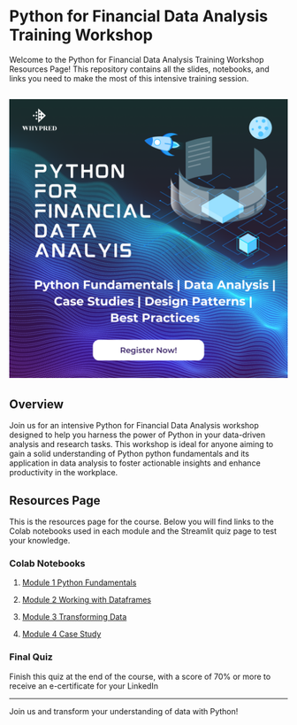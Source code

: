 # Python for Financial Data Analysis Training Workshop

Welcome to the Python for Financial Data Analysis Training Workshop Resources Page! This repository contains all the slides, notebooks, and links you need to make the most of this intensive training session.

## ![Workshop Banner](./banner.png)

## Overview

Join us for an intensive Python for Financial Data Analysis workshop designed to help you harness the power of Python in your data-driven analysis and research tasks. This workshop is ideal for anyone aiming to gain a solid understanding of Python python fundamentals and its application in data analysis to foster actionable insights and enhance productivity in the workplace.

## Resources Page

This is the resources page for the course. Below you will find links to the Colab notebooks used in each module and the Streamlit quiz page to test your knowledge.

### Colab Notebooks
1. [Module 1 Python Fundamentals](https://colab.research.google.com/drive/1L_vHfGY5nu4gYStQ7r6QiOwwnsUH3kVo?usp=sharing)

2. [Module 2 Working with Dataframes](https://colab.research.google.com/drive/1hfuC2GoSk-7s31rutV05ars0JEJw-eqw?usp=sharing)

3. [Module 3 Transforming Data](https://colab.research.google.com/drive/1M-FvaF8SSoAAgMYxpkorNAcwUojH9Gz7?usp=sharing)

4. [Module 4 Case Study](https://colab.research.google.com/drive/10RbUo7KAdEuY_hPxNn_BIaEaQIwIGxed?usp=sharing)

### Final Quiz
Finish this quiz at the end of the course, with a score of 70% or more to receive an e-certificate for your LinkedIn 

---

Join us and transform your understanding of data with Python!
